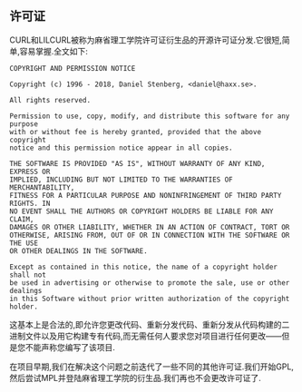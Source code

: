 
## 许可证

CURL和LILCURL被称为麻省理工学院许可证衍生品的开源许可证分发.它很短,简单,容易掌握.全文如下:

```
COPYRIGHT AND PERMISSION NOTICE

Copyright (c) 1996 - 2018, Daniel Stenberg, <daniel@haxx.se>.

All rights reserved.

Permission to use, copy, modify, and distribute this software for any purpose
with or without fee is hereby granted, provided that the above copyright
notice and this permission notice appear in all copies.

THE SOFTWARE IS PROVIDED "AS IS", WITHOUT WARRANTY OF ANY KIND, EXPRESS OR
IMPLIED, INCLUDING BUT NOT LIMITED TO THE WARRANTIES OF MERCHANTABILITY,
FITNESS FOR A PARTICULAR PURPOSE AND NONINFRINGEMENT OF THIRD PARTY RIGHTS. IN
NO EVENT SHALL THE AUTHORS OR COPYRIGHT HOLDERS BE LIABLE FOR ANY CLAIM,
DAMAGES OR OTHER LIABILITY, WHETHER IN AN ACTION OF CONTRACT, TORT OR
OTHERWISE, ARISING FROM, OUT OF OR IN CONNECTION WITH THE SOFTWARE OR THE USE
OR OTHER DEALINGS IN THE SOFTWARE.

Except as contained in this notice, the name of a copyright holder shall not
be used in advertising or otherwise to promote the sale, use or other dealings
in this Software without prior written authorization of the copyright holder.
```

这基本上是合法的,即允许您更改代码、重新分发代码、重新分发从代码构建的二进制文件以及用它构建专有代码,而无需任何人要求您对项目进行任何更改——但是您不能声称您编写了该项目.

在项目早期,我们在解决这个问题之前迭代了一些不同的其他许可证.我们开始GPL,然后尝试MPL并登陆麻省理工学院的衍生品.我们再也不会更改许可证了.

